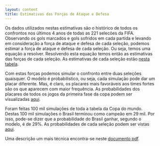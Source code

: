 ```yaml
---
layout: content
title: Estimativas das Forças de Ataque e Defesa
---
```


Os dados utilizados nestas estimativas são o histórico de todos os confrontos nos últimos 4 anos de todas as 221 selecões da FIFA. Observando os gols marcados e gols sofridos em cada partida e levando em consideração a força de ataque e defesa de cada seleção, podemos estimar a força de ataque e defesa de cada seleção. Ou seja, temos uma equação a resolver. Resolvendo esta equação temos então as estimativas das forças de cada seleção. As estimativas de cada seleção estão [nesta tabela](forcas.html).

Com estas forças podemos simular o confronto entre duas seleções quaisquer. O modelo é probabilistico, ou seja, cada simulação pode dar um placar diferente.  Mas, é claro, os placares mais favoráveis aos times fortes são os que aparecem com maior frequência. As probabilidades dos placares de todos os jogos da primeira fase da copa podem ser visualizadas [aqui](primeira_fase.html).

Foram feitas 100 mil simulações de toda a tabela da Copa do mundo. Destas 100 mil simulações o Brasil terminou como campeão em 29 mil.  Por isso, pode-se dizer que a probabilidade do Brasil ganhar, segundo o modelo, é de 29%. As probabilidades de cada seleção podem ser vistas [aqui](probabilidades.html).
 
Uma descrição um mais técnica encontra-se neste [documento pdf](files/previsoes_copa_2014.pdf).
